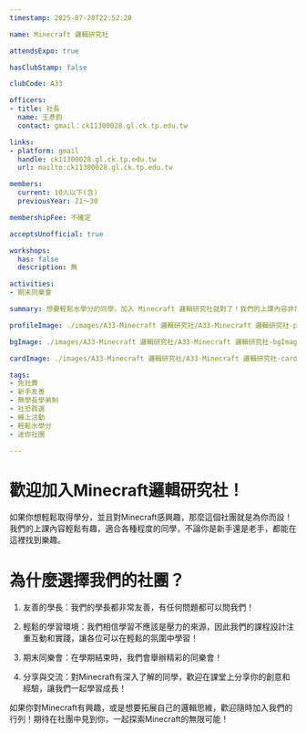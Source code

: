 ```yaml
---
timestamp: 2025-07-20T22:52:28

name: Minecraft 邏輯研究社

attendsExpo: true

hasClubStamp: false

clubCode: A33

officers:
- title: 社長
  name: 王彥鈞
  contact: gmail：ck11300028.gl.ck.tp.edu.tw

links:
- platform: gmail
  handle: ck11300028.gl.ck.tp.edu.tw
  url: mailto:ck11300028.gl.ck.tp.edu.tw

members:
  current: 10人以下(含)
  previousYear: 21～30

membershipFee: 不確定

acceptsUnofficial: true

workshops:
  has: false
  description: 無

activities:
- 期末同樂會

summary: 想要輕鬆水學分的同學，加入 Minecraft 邏輯研究社就對了！我們的上課內容非常輕鬆，學長也都很友善，期末還有同樂會喔！對Minecraft很了解的同學，也歡迎上臺向大家分享！歡迎對 Minecraft 有興趣的同學加入！

profileImage: ./images/A33-Minecraft 邏輯研究社/A33-Minecraft 邏輯研究社-profileImage.jpg

bgImage: ./images/A33-Minecraft 邏輯研究社/A33-Minecraft 邏輯研究社-bgImage.jpg

cardImage: ./images/A33-Minecraft 邏輯研究社/A33-Minecraft 邏輯研究社-cardImage.jpg

tags:
- 免社費
- 新手友善
- 無學長學弟制
- 社恐首選
- 線上活動
- 輕鬆水學分
- 迷你社團

---
```


# 歡迎加入Minecraft邏輯研究社！

如果你想輕鬆取得學分，並且對Minecraft感興趣，那麼這個社團就是為你而設！我們的上課內容輕鬆有趣，適合各種程度的同學，不論你是新手還是老手，都能在這裡找到樂趣。

# 為什麼選擇我們的社團？

1. 友善的學長：我們的學長都非常友善，有任何問題都可以問我們！
   
2. 輕鬆的學習環境：我們相信學習不應該是壓力的來源，因此我們的課程設計注重互動和實踐，讓各位可以在輕鬆的氛圍中學習！

3. 期末同樂會：在學期結束時，我們會舉辦精彩的同樂會！

4. 分享與交流：對Minecraft有深入了解的同學，歡迎在課堂上分享你的創意和經驗，讓我們一起學習成長！

如果你對Minecraft有興趣，或是想要拓展自己的邏輯思維，歡迎隨時加入我們的行列！期待在社團中見到你，一起探索Minecraft的無限可能！


